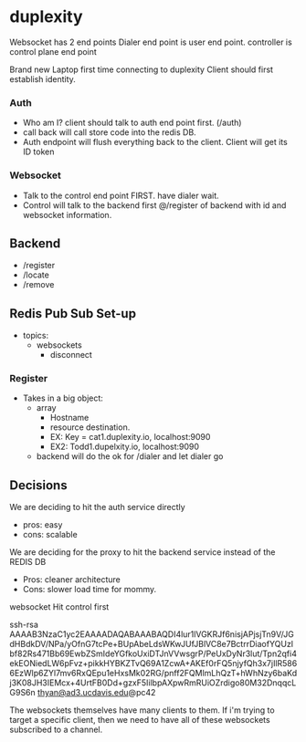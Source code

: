 # duplexity
 
 Websocket has 2 end points
 Dialer end point is user end point. controller is control plane end point

 Brand new Laptop first time connecting to duplexity
 Client should first establish identity. 
 ### Auth 
 - Who am I? client should talk to auth end point first.  (/auth)
 - call back will call store code into the redis DB. 
 - Auth endpoint will flush everything back to the client. Client will get its ID token

### Websocket 
 - Talk to the control end point FIRST. have dialer wait. 
 - Control will talk to the backend first @/register of backend with id and websocket information.

## Backend
- /register
- /locate
- /remove

## Redis Pub Sub Set-up 
- topics: 
    - websockets
        - disconnect 

### Register
 - Takes in a big object:
     - array 
        - Hostname 
        - resource destination. 
        - EX:  Key = cat1.duplexity.io, localhost:9090
        - EX2: Todd1.dupelxity.io, localhost:9090
    - backend will do the ok for /dialer and let dialer go

## Decisions 
We are deciding to hit the auth service directly 
- pros: easy 
- cons: scalable 

We are deciding for the proxy to hit the backend service instead of the REDIS DB 
- Pros: cleaner architecture 
- Cons: slower load time for mommy. 

websocket Hit control first 


ssh-rsa AAAAB3NzaC1yc2EAAAADAQABAAABAQDI4lur1lVGKRJf6nisjAPjsjTn9V/JGdHBdkDV/NPa/yOfnG7tcPe+BUpAbeLdsWKwJUfJBlVC8e7BctrrDiaofYQUzIbf82Rs471Bb69EwbZSmIdeYGfkoUxiDTJnVVwsgrP/PeUxDyNr3lut/Tpn2qfi4ekEONiedLW6pFvz+pikkHYBKZTvQ69A1ZcwA+AKEf0rFQ5njyfQh3x7jIlR5866EzWlp6ZYl7mv6RxQEpu1eHxsMk02RG/pnff2FQMlmLhQzT+hWhNzy6baKdj3K08JH3IEMcx+4UrtFB0Dd+gzxF5IilbpAXpwRmRUiOZrdigo80M32DnqqcLG9S6n thyan@ad3.ucdavis.edu@pc42


The websockets themselves have many clients to them. 
If i'm trying to target a specific client, then we need to have all of these websockets subscribed to a channel. 
